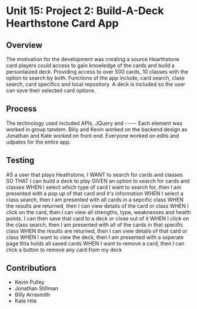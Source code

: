 # Unit 15: Project 2: Build-A-Deck Hearthstone Card App

## Overview
The motivation for the development was creating a source Hearthstone card players could access to gain knowledge of the cards and build a personlaized deck. Providing access to over 500 cards, 10 classes with the option to search by both. Functions of the app include, card search, class search, card specifics and local repository. A deck is included so the user can save their selected card options.

## Process
The technology used included APIs, JQuery and ----- Each element was worked in group tandem. Billy and Kevin worked on the backend design as Jonathan and Kate worked on front end. Everyone worked on edits and udpates for the entire app. 

## Testing
AS a user that plays Heathstone, I WANT to search for cards and classes SO THAT I can build a deck to play 
GIVEN an option to search for cards and classes
WHEN I select which type of card I want to search for, then I am presented with a pop up of that card and it's information
WHEN I select a class search, then I am presented with all cards in a sepcific class
WHEN the results are returned, then I can view details of the card or class 
WHEN I click on the card, then I can view all strengths, type, weaknesses and health points. I can then save that card to a deck or close out of it
WHEN I click on the class search, then I am presented with all of the cards in that specific class
WHEN the results are returned, then I can view details of that card or class
WHEN I want to view the deck, then I am presented with a seperate page thta holds all saved cards
WHEN I want to remove a card, then I can click a button to remove any card from my deck

## Contributiors
* Kevin Pulley
* Jonathan Stillman
* Billy Arrasmith
* Kate Hile
